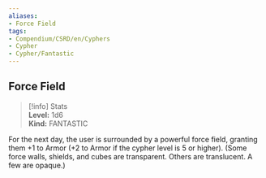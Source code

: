 ```yaml
---
aliases:
- Force Field
tags:
- Compendium/CSRD/en/Cyphers
- Cypher
- Cypher/Fantastic
---
```


  
## Force Field  
>[!info] Stats  
> **Level:** 1d6  
> **Kind:** FANTASTIC
  
For the next day, the user is surrounded by a powerful force field, granting them +1 to Armor (+2 to Armor if the cypher level is 5 or higher). (Some force walls, shields, and cubes are transparent. Others are translucent. A few are opaque.)